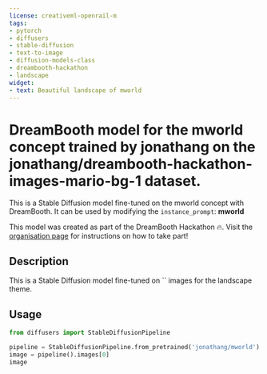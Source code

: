 ```yaml
---
license: creativeml-openrail-m
tags:
- pytorch
- diffusers
- stable-diffusion
- text-to-image
- diffusion-models-class
- dreambooth-hackathon
- landscape
widget:
- text: Beautiful landscape of mworld
---
```


# DreamBooth model for the mworld concept trained by jonathang on the jonathang/dreambooth-hackathon-images-mario-bg-1 dataset.

This is a Stable Diffusion model fine-tuned on the mworld concept with DreamBooth. It can be used by modifying the `instance_prompt`: **mworld**

This model was created as part of the DreamBooth Hackathon 🔥. Visit the [organisation page](https://huggingface.co/dreambooth-hackathon) for instructions on how to take part!

## Description


This is a Stable Diffusion model fine-tuned on `` images for the landscape theme.


## Usage

```python
from diffusers import StableDiffusionPipeline

pipeline = StableDiffusionPipeline.from_pretrained('jonathang/mworld')
image = pipeline().images[0]
image
```
